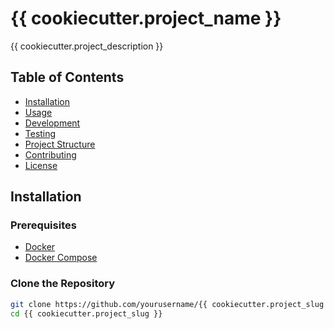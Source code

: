 # {{ cookiecutter.project_name }}

{{ cookiecutter.project_description }}

## Table of Contents

- [Installation](#installation)
- [Usage](#usage)
- [Development](#development)
- [Testing](#testing)
- [Project Structure](#project-structure)
- [Contributing](#contributing)
- [License](#license)

## Installation

### Prerequisites

- [Docker](https://www.docker.com/get-started)
- [Docker Compose](https://docs.docker.com/compose/install/)

### Clone the Repository

```sh
git clone https://github.com/yourusername/{{ cookiecutter.project_slug }}.git
cd {{ cookiecutter.project_slug }}